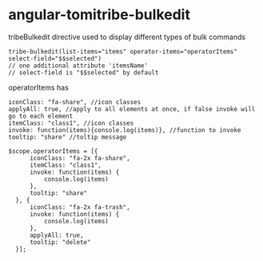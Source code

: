 # angular-tomitribe-bulkedit

tribeBulkedit directive
    used to display different types of bulk commands

```
tribe-bulkedit(list-items="items" operator-items="operatorItems" select-field="$$selected")
// one additional attribute 'itemsName'
// select-field is "$$selected" by default
```

operatorItems has
```
iconClass: "fa-share", //icon classes
applyAll: true, //apply to all elements at once, if false invoke will go to each element
itemClass: "class1", //icon classes
invoke: function(items){console.log(items)}, //function to invoke
tooltip: "share" //toltip message
```
```
$scope.operatorItems = [{
      iconClass: "fa-2x fa-share",
      itemClass: "class1",
      invoke: function(items) {
          console.log(items)
      },
      tooltip: "share"
  }, {
      iconClass: "fa-2x fa-trash",
      invoke: function(items) {
          console.log(items)
      },
      applyAll: true,
      tooltip: "delete"
  }];
```